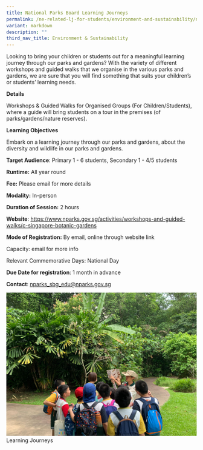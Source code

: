 ```yaml
---
title: National Parks Board Learning Journeys
permalink: /ne-related-lj-for-students/environment-and-sustainability/nparks-lj/
variant: markdown
description: ""
third_nav_title: Environment & Sustainability
---
```

Looking to bring your children or students out for a meaningful learning journey through our parks and gardens? With the variety of different workshops and guided walks that we organise in the various parks and gardens, we are sure that you will find something that suits your children’s or students’ learning needs.

**Details**

Workshops & Guided Walks for Organised Groups (For Children/Students), where a guide will bring students on a tour in the premises (of parks/gardens/nature reserves).

**Learning Objectives**

Embark on a learning journey through our parks and gardens, about the diversity and wildlife in our parks and gardens.

**Target Audience**: Primary 1 - 6 students, Secondary 1 - 4/5 students

**Runtime:** All year round

**Fee:** Please email for more details

**Modality:** In-person

**Duration of Session:** 2 hours

**Website**: https://www.nparks.gov.sg/activities/workshops-and-guided-walks/c-singapore-botanic-gardens

**Mode of Registration:** By email, online through website link

Capacity: email for more info

Relevant Commemorative Days: National Day

**Due Date for registration**: 1 month in advance

**Contact**: nparks_sbg_edu@nparks.gov.sg

![](/images/npark_lj_1.jpg)Learning Journeys